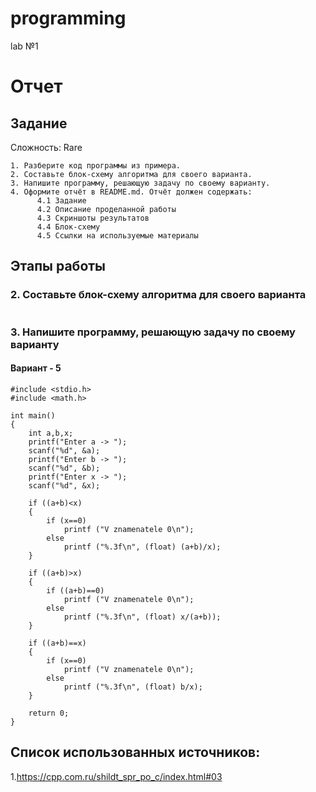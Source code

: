 # programming
lab №1

# Отчет 
## Задание
Сложность:
  Rare
    
    1. Разберите код программы из примера.
    2. Составьте блок-схему алгоритма для своего варианта.
    3. Напишите программу, решающую задачу по своему варианту.
    4. Оформите отчёт в README.md. Отчёт должен содержать:
          4.1 Задание
          4.2 Описание проделанной работы
          4.3 Скриншоты результатов
          4.4 Блок-схему
          4.5 Ссылки на используемые материалы

## Этапы работы
 ### 2. Составьте блок-схему алгоритма для своего варианта
 ```

 ```

### 3. Напишите программу, решающую задачу по своему варианту
#### Вариант - 5
```
#include <stdio.h>
#include <math.h>

int main()
{
    int a,b,x;
    printf("Enter a -> ");
    scanf("%d", &a);
    printf("Enter b -> ");
    scanf("%d", &b);
    printf("Enter x -> ");
    scanf("%d", &x);

    if ((a+b)<x)
    {
        if (x==0) 
            printf ("V znamenatele 0\n");
        else 
            printf ("%.3f\n", (float) (a+b)/x);
    }

    if ((a+b)>x)
    {
        if ((a+b)==0) 
            printf ("V znamenatele 0\n");
        else 
            printf ("%.3f\n", (float) x/(a+b));
    }

    if ((a+b)==x)
    {
        if (x==0)
            printf ("V znamenatele 0\n");
        else 
            printf ("%.3f\n", (float) b/x);
    }
    
    return 0;
}
```


## Список использованных источников:
1.https://cpp.com.ru/shildt_spr_po_c/index.html#03
